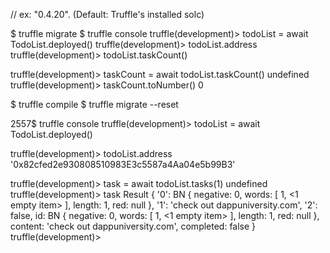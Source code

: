 // ex:  "0.4.20". (Default: Truffle's installed solc)

$ truffle migrate
$ truffle console
truffle(development)> todoList = await TodoList.deployed()
truffle(development)> todoList.address
truffle(development)> todoList.taskCount()

truffle(development)> taskCount = await todoList.taskCount()
undefined
truffle(development)> taskCount.toNumber()
0

$ truffle compile
$ truffle migrate --reset

2557$ truffle console
truffle(development)> todoList = await TodoList.deployed()

truffle(development)> todoList.address
'0x82cfed2e930808510983E3c5587a4Aa04e5b99B3'

truffle(development)> task = await todoList.tasks(1)
undefined
truffle(development)> task
Result {
  '0':
   BN {
     negative: 0,
     words: [ 1, <1 empty item> ],
     length: 1,
     red: null },
  '1': 'check out dappuniversity.com',
  '2': false,
  id:
   BN {
     negative: 0,
     words: [ 1, <1 empty item> ],
     length: 1,
     red: null },
  content: 'check out dappuniversity.com',
  completed: false }
truffle(development)>

